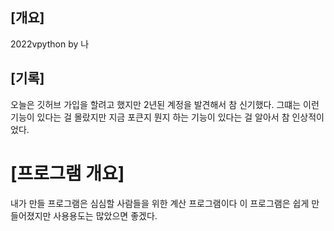 ## [개요]
2022vpython by 나
## [기록]
오늘은 깃허브 가입을 할려고 했지만 2년된 계정을 발견해서 참 신기했다. 그떄는 이런 기능이 있다는 걸 몰랐지만 지금 포큰지 뭔지 하는 기능이 있다는 걸 알아서 참 인상적이었다.
# [프로그램 개요]
내가 만들 프로그램은 심심할 사람들을 위한 계산 프로그램이다 이 프로그램은 쉽게 만들어졌지만 사용용도는 많았으면 좋겠다.
